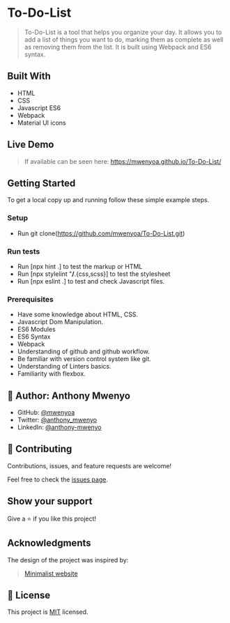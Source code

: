 # To-Do-List
> To-Do-List is a tool that helps you organize your day. It allows you to add a list of things you want to do, marking them as complete as well as removing them from the list. It is built using Webpack and ES6 syntax.
## Built With

- HTML
- CSS
- Javascript ES6
- Webpack
- Material UI icons

## Live Demo
> If available can be seen here: https://mwenyoa.github.io/To-Do-List/
## Getting Started
To get a local copy up and running follow these simple example steps.

### Setup
- Run git clone(https://github.com/mwenyoa/To-Do-List.git) 

### Run tests
- Run [npx hint .] to test the markup or HTML
- Run [npx stylelint "**/**.{css,scss}] to test the stylesheet
- Run [npx eslint .] to test and check Javascript files.

### Prerequisites
- Have some knowledge about HTML, CSS.
- Javascript Dom Manipulation.
- ES6 Modules
- ES6 Syntax
- Webpack
- Understanding of github and github workflow.
- Be familiar with version control system like git.
- Understanding of Linters basics.
- Familiarity with flexbox.

## 👤 Author: **Anthony Mwenyo**

- GitHub: [@mwenyoa](https://github.com/mwenyoa)
- Twitter: [@anthony_mwenyo](https://twitter.com/anthony_mwenyo)
- LinkedIn: [@anthony-mwenyo](https://www.linkedin.com/in/anthony-mwenyo-710318131/)


## 🤝 Contributing

Contributions, issues, and feature requests are welcome!

Feel free to check the [issues page](../../issues/).

## Show your support

Give a ⭐️ if you like this project!

## Acknowledgments
 The design of the project was inspired by:
 > <a href="https://web.archive.org/web/20180320194056/http://www.getminimalist.com:80/">Minimalist website</a>

## 📝 License

This project is [MIT](./MIT.md) licensed.
